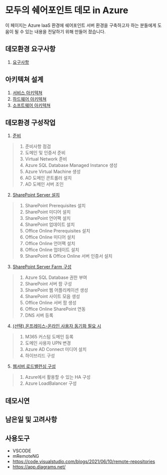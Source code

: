 # 모두의 쉐어포인트 데모 in Azure
이 페이지는 Azure IaaS 환경에 쉐어포인트 서버 환경을 구축하고자 하는 분들에게 도움이 될 수 있는 내용을 전달하기 위해 만들어 졌습니다.


## 데모환경 요구사항
1. [요구사항](1.Requirements)

## 아키텍쳐 설계
1. [서비스 아키텍쳐](2.Architecture/Architecture_Service.md)
2. [하드웨어 아키텍쳐](2.Architecture/Architecture_Hardware.md)
3. [소프트웨어 아키텍쳐](2.Architecture/Architecture_Software.md)

## 데모환경 구성작업
1. [준비](3.Deployments/1.Preparations.md)
> 1. 준비사항 점검
> 2. 도메인 및 인증서 준비
> 3. Virtual Network 준비
> 4. Azure SQL Database Managed Instance 생성
> 5. Azure Virtual Machine 생성
> 6. AD 도메인 콘트롤러 설치
> 7. AD 도메인 서버 조인

2. [SharePoint Server 설치](3.Deployments/2.Installation.md)
> 1. SharePoint Prerequisites 설치
> 2. SharePoint 미디어 설치
> 3. SharePoint 언어팩 설치
> 4. SharePoint 업데이트 설치
> 5. Office Online Prerequisites 설치
> 6. Office Online 미디어 설치
> 7. Office Online 언어팩 설치
> 8. Office Online 업데이트 설치
> 9. SharePoint & Office Online 서버 인증서 설치

3. [SharePoint Server Farm 구성](3.Deployments/3.Configuration.md)
> 1. Azure SQL Database 권한 부여
> 2. SharePoint 서버 팜 구성
> 3. SharePoint 웹 어플리케이션 생성
> 4. SharePoint 사이트 모음 생성
> 5. Office Online 서버 팜 생성
> 6. Office Online SharePoint 연동
> 7. DNS 서버 등록

4. [(선택) 온프레미스-온라인 사용자 동기화 필요 시](3.Deployments/4.Hybrid.md)
> 1. M365 커스텀 도메인 등록
> 2. 도메인 사용자 UPN 변경 
> 3. Azure AD Connect 미디어 설치
> 9. 하이브리드 구성

5. [웹서버 로드밸런싱 구성](3.Deployments/5.LoadBalancer.md)
> 1. Azure에서 활용할 수 있는 HA 구성
> 2. Azure LoadBalancer 구성

## 데모시연

## 남은일 및 고려사항


## 사용도구
* VSCODE
* mRemoteNG
* https://code.visualstudio.com/blogs/2021/06/10/remote-repositories 
* https://app.diagrams.net/ 
